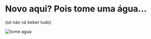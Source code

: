 <h1>Novo aqui? Pois tome uma água...</h1>
<p>(só não vá beber tudo)</p>

![tome agua](https://github.com/RuanSousa25/RuanSousa25/assets/103215747/fbcfa840-04df-4daf-ad19-e4564a3134e4)
